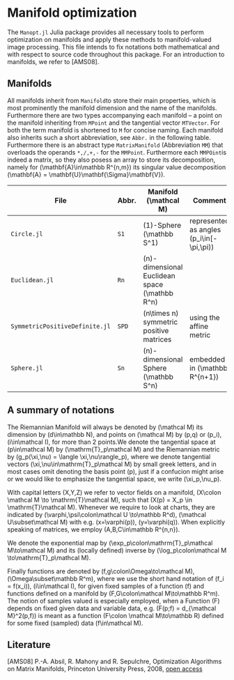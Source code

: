 # Manifold optimization
The `Manopt.jl` Julia package provides all necessary tools to perform optimization on manifolds and apply these methods to manifold-valued image processing. This file intends to fix notations both mathematical and with respect to source code throughout this package. For an introduction to manifolds, we refer to [AMS08].

## Manifolds

All manifolds inherit from `Manifold`to store their main properties, which is most prominently the manifold dimension and the name of the manifolds. Furthermore there are two types accompanying each manifold – a point on the manifold inheriting from `MPoint` and the tangential vector `MTVector`. For both the term manifold is shortened to `M` for concise naming. Each manifold also inherits such a short abbreviation, see `Abbr.` in the following table.
Furthermore there is an abstract type `MatrixManifold` (Abbreviation `MM`) that overloads the operands `*,/,+,-` for the `MMPoint`.
Furthermore each `MMPOint`is indeed a matrix, so they also posess an array to store its decomposition, namely for \(\mathbf{A}\in\mathbb R^{n,m}\) its singular value decomposition \(\mathbf{A} = \mathbf{U}\mathbf{\Sigma}\mathbf{V}\).

File | Abbr. |  Manifold \(\mathcal M\) | Comment
-----|-------|--------------------------|---------
`Circle.jl`  | `S1`| \(1\)-Sphere \(\mathbb S^1\) | represented as angles \(p_i\in[-\pi,\pi)\)
`Euclidean.jl` | `Rn` | \(n\)-dimensional Euclidean space \(\mathbb R^n\)
`SymmetricPositiveDefinite.jl` | `SPD` | \(n\times n\) symmetric positive matrices | using the affine metric
`Sphere.jl` | `Sn` | \(n\)-dimensional Sphere \(\mathbb S^n\) | embedded in \(\mathbb R^{n+1}\)

## A summary of notations
The Riemannian Manifold will always be denoted by \(\mathcal M\) its dimension
by \(d\in\mathbb N\), and points on \(\mathcal M\) by \(p,q\) or \(p_i\),
\(i\in\mathcal I\), for more than 2 points.We denote the tangential space at
\(p\in\mathcal M\) by \(\mathrm{T}_p\mathcal M\) and the Riemannian metric by
\(g_p(\xi,\nu) = \langle \xi,\nu\rangle_p\), where we denote tangential vectors
\(\xi,\nu\in\mathrm{T}_p\mathcal M\) by small greek letters, and in most cases
omit denoting the basis point \(p\), just if a confucion might arise or we
would like to emphasize the tangential space, we write \(\xi_p,\nu_p\).

With capital letters \(X,Y,Z\) we refer to vector fields on a manifold,
\(X\colon \mathcal M \to \mathrm{T}\mathcal M\), such that \(X(p) = X_p
\in \mathrm{T}\mathcal M\). Whenever we require to look at charts, they are
indicated by \(\varphi,\psi\colon\mathcal U \to\mathbb R^d\),
\(\mathcal U\subset\mathcal M\) with e.g. \(x=\varphi(p)\), \(y=\varphi(q)\).
When explicitly speaking of matrices, we employ \(A,B,C\in\mathbb R^{n,n}\).

We denote the exponential map by \(\exp_p\colon\mathrm{T}_p\mathcal M\to\mathcal M\) and its (locally defined) inverse by \(\log_p\colon\mathcal M \to\mathrm{T}_p\mathcal M\).

Finally functions are denoted by \(f,g\colon\Omega\to\mathcal M\),
\(\Omega\subset\mathbb R^m\), where we
use the short hand notation of \(f_i = f(x_i)\), \(i\in\mathcal I\), for given fixed samples of a function \(f\) and functions defined on a manifold by \(F,G\colon\mathcal M\to\mathbb R^m\). The notion of samples valued is especially employed, when a Function \(F\) depends on fixed given data and variable data, e.g. \(F(p;f) = d_{\mathcal M}^2(p,f)\) is meant as a function \(F\colon \mathcal M\to\mathbb R\) defined for some fixed (sampled) data \(f\in\mathcal M\).

## Literature
[AMS08] P.-A. Absil, R. Mahony and R. Sepulchre, Optimization Algorithms on Matrix Manifolds, Princeton University Press, 2008, [open access](http://press.princeton.edu/chapters/absil/)
